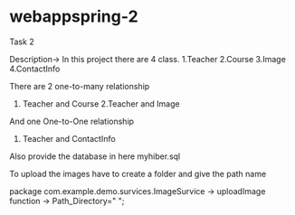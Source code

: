 # webappspring-2
 Task 2


Description->  In this project there are 4 class. 
1.Teacher
2.Course
3.Image
4.ContactInfo

There are 2 one-to-many relationship
1. Teacher and Course
2.Teacher and Image

And one One-to-One relationship
1. Teacher and ContactInfo


Also provide the database in here myhiber.sql



To upload the images have to create a folder and give the path name

package com.example.demo.survices.ImageSurvice -> uploadImage function -> Path_Directory=" "; 

